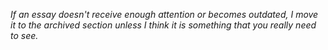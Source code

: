 *If an essay doesn't receive enough attention or becomes outdated, I move it to the archived section unless I think it is something that you really need to see.*
